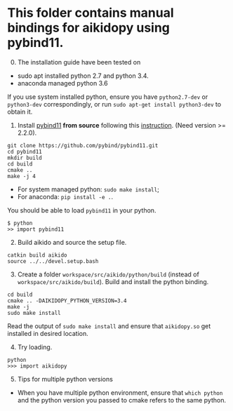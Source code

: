 # This folder contains manual bindings for aikidopy using pybind11.

0. The installation guide have been tested on

- sudo apt installed python 2.7 and python 3.4.
- anaconda managed python 3.6

If you use system installed python, ensure you have `python2.7-dev` or `python3-dev` correspondingly, or run `sudo apt-get install python3-dev` to obtain it.


1. Install [pybind11](https://github.com/pybind/pybind11.git) **from source** following this [instruction](https://pybind11.readthedocs.io/en/master/basics.html#compiling-the-test-cases). (Need version >= 2.2.0).

```
git clone https://github.com/pybind/pybind11.git
cd pybind11
mkdir build
cd build
cmake ..
make -j 4
```

- For system managed python: `sudo make install`;
- For anaconda: `pip install -e .`.

You should be able to load `pybind11` in your python.

```
$ python
>> import pybind11
```

2. Build aikido and source the setup file.
```
catkin build aikido
source ../../devel.setup.bash
```

3. Create a folder `workspace/src/aikido/python/build` (instead of `workspace/src/aikido/build`). Build and install the python binding.

```
cd build
cmake .. -DAIKIDOPY_PYTHON_VERSION=3.4
make -j
sudo make install
```

Read the output of `sudo make install` and ensure that `aikidopy.so` get installed in desired location.

4. Try loading.
```
python
>>> import aikidopy
```

5. Tips for multiple python versions
- When you have multiple python environment, ensure that `which python` and the python version you passed to cmake refers to the same python.
